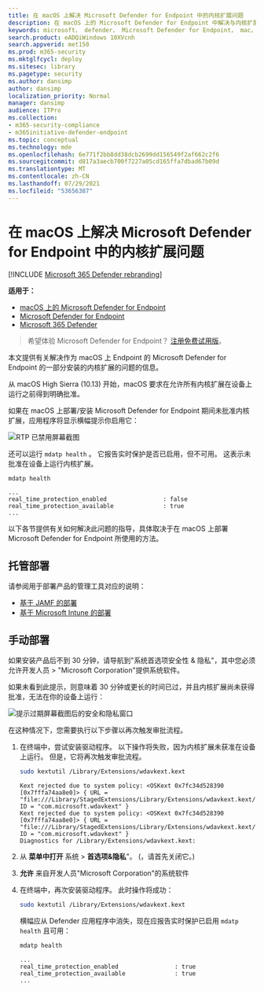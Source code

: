 ```yaml
---
title: 在 macOS 上解决 Microsoft Defender for Endpoint 中的内核扩展问题
description: 在 macOS 上的 Microsoft Defender for Endpoint 中解决与内核扩展相关的问题。
keywords: microsoft， defender， Microsoft Defender for Endpoint， mac， 内核， 扩展
search.product: eADQiWindows 10XVcnh
search.appverid: met150
ms.prod: m365-security
ms.mktglfcycl: deploy
ms.sitesec: library
ms.pagetype: security
ms.author: dansimp
author: dansimp
localization_priority: Normal
manager: dansimp
audience: ITPro
ms.collection:
- m365-security-compliance
- m365initiative-defender-endpoint
ms.topic: conceptual
ms.technology: mde
ms.openlocfilehash: 6e771f2bb8dd38dcb2699dd156549f2af662c2f6
ms.sourcegitcommit: d817a3aecb700f7227a05cd165ffa7dbad67b09d
ms.translationtype: MT
ms.contentlocale: zh-CN
ms.lasthandoff: 07/29/2021
ms.locfileid: "53656387"
---
```

# <a name="troubleshoot-kernel-extension-issues-in-microsoft-defender-for-endpoint-on-macos"></a>在 macOS 上解决 Microsoft Defender for Endpoint 中的内核扩展问题

[!INCLUDE [Microsoft 365 Defender rebranding](../../includes/microsoft-defender.md)]


**适用于：**

- [macOS 上的 Microsoft Defender for Endpoint](microsoft-defender-endpoint-mac.md)
- [Microsoft Defender for Endpoint](https://go.microsoft.com/fwlink/p/?linkid=2154037)
- [Microsoft 365 Defender](https://go.microsoft.com/fwlink/?linkid=2118804)

> 希望体验 Microsoft Defender for Endpoint？ [注册免费试用版](https://signup.microsoft.com/create-account/signup?products=7f379fee-c4f9-4278-b0a1-e4c8c2fcdf7e&ru=https://aka.ms/MDEp2OpenTrial?ocid=docs-wdatp-exposedapis-abovefoldlink)。

本文提供有关解决作为 macOS 上 Endpoint 的 Microsoft Defender for Endpoint 的一部分安装的内核扩展的问题的信息。

从 macOS High Sierra (10.13) 开始，macOS 要求在允许所有内核扩展在设备上运行之前得到明确批准。

如果在 macOS 上部署/安装 Microsoft Defender for Endpoint 期间未批准内核扩展，应用程序将显示横幅提示你启用它：

   ![RTP 已禁用屏幕截图](images/mdatp-32-main-app-fix.png)

还可以运行 ```mdatp health``` 。 它报告实时保护是否已启用，但不可用。 这表示未批准在设备上运行内核扩展。

```bash
mdatp health
```
```Output
...
real_time_protection_enabled                : false
real_time_protection_available              : true
...
```

以下各节提供有关如何解决此问题的指导，具体取决于在 macOS 上部署 Microsoft Defender for Endpoint 所使用的方法。

## <a name="managed-deployment"></a>托管部署

请参阅用于部署产品的管理工具对应的说明：

- [基于 JAMF 的部署](mac-install-with-jamf.md)
- [基于 Microsoft Intune 的部署](mac-install-with-intune.md#create-system-configuration-profiles)

## <a name="manual-deployment"></a>手动部署

如果安装产品后不到 30 分钟，请导航到"系统首选项安全性 & 隐私"，其中您必须允许开发人员  >  "Microsoft  Corporation"提供系统软件。

如果未看到此提示，则意味着 30 分钟或更长的时间已过，并且内核扩展尚未获得批准，无法在你的设备上运行：

![提示过期屏幕截图后的安全和隐私窗口](images/mdatp-33-securityprivacysettings-noprompt.png)

在这种情况下，您需要执行以下步骤以再次触发审批流程。

1. 在终端中，尝试安装驱动程序。 以下操作将失败，因为内核扩展未获准在设备上运行。 但是，它将再次触发审批流程。

    ```bash
    sudo kextutil /Library/Extensions/wdavkext.kext
    ```
    
    ```Output
    Kext rejected due to system policy: <OSKext 0x7fc34d528390 [0x7fffa74aa8e0]> { URL = "file:///Library/StagedExtensions/Library/Extensions/wdavkext.kext/", ID = "com.microsoft.wdavkext" }
    Kext rejected due to system policy: <OSKext 0x7fc34d528390 [0x7fffa74aa8e0]> { URL = "file:///Library/StagedExtensions/Library/Extensions/wdavkext.kext/", ID = "com.microsoft.wdavkext" }
    Diagnostics for /Library/Extensions/wdavkext.kext:
    ```

2. 从 **菜单中打开** 系统  >  **首选项&隐私**"。  (，请首先关闭它。) 

3. **允许** 来自开发人员"Microsoft Corporation"的系统软件

4. 在终端中，再次安装驱动程序。 此时操作将成功：

    ```bash
    sudo kextutil /Library/Extensions/wdavkext.kext
    ```

    横幅应从 Defender 应用程序中消失，现在应报告实时保护已启用 ```mdatp health``` 且可用：

    ```bash
    mdatp health
    ```

    ```Output
    ...
    real_time_protection_enabled                : true
    real_time_protection_available              : true
    ...
    ```
